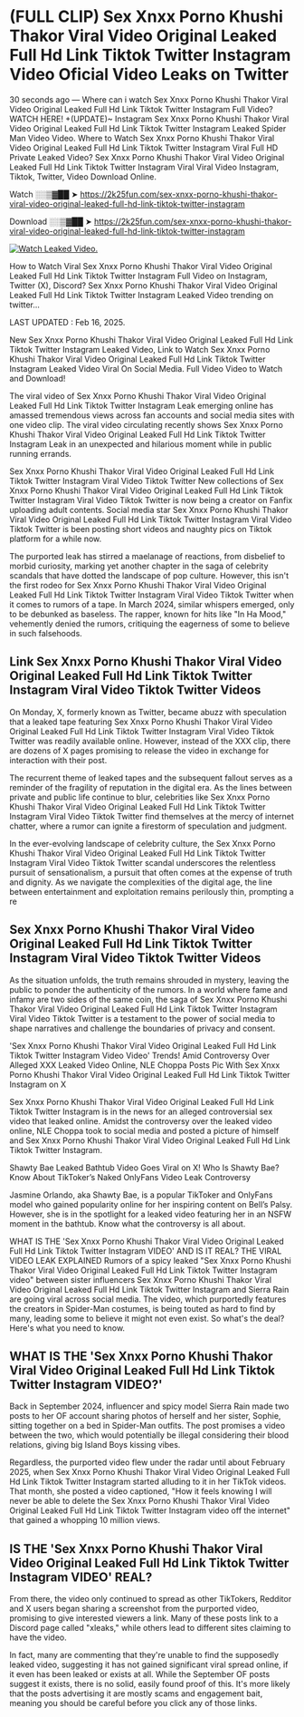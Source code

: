 # (FULL CLIP) Sex ️Xnxx ️Porno Khushi Thakor Viral Video Original Leaked Full Hd Link Tiktok Twitter Instagram Video Oficial Video Leaks on Twitter

30 seconds ago — Where can i watch Sex ️Xnxx ️Porno Khushi Thakor Viral Video Original Leaked Full Hd Link Tiktok Twitter Instagram Full Video? WATCH HERE! +(UPDATE)~ Instagram Sex ️Xnxx ️Porno Khushi Thakor Viral Video Original Leaked Full Hd Link Tiktok Twitter Instagram Leaked Spider Man Video Video. Where to Watch Sex ️Xnxx ️Porno Khushi Thakor Viral Video Original Leaked Full Hd Link Tiktok Twitter Instagram Viral Full HD Private Leaked Video? Sex ️Xnxx ️Porno Khushi Thakor Viral Video Original Leaked Full Hd Link Tiktok Twitter Instagram Viral Viral Video Instagram, Tiktok, Twitter, Video Download Online.

Watch ░░▒▓██ ➤ https://2k25fun.com/sex-️xnxx-️porno-khushi-thakor-viral-video-original-leaked-full-hd-link-tiktok-twitter-instagram

Download ░░▒▓██ ➤ https://2k25fun.com/sex-️xnxx-️porno-khushi-thakor-viral-video-original-leaked-full-hd-link-tiktok-twitter-instagram

[![Watch Leaked Video.](https://miro.medium.com/v2/resize:fit:828/format:webp/1*cilzJN44JGOrTw9NJCrNHA.gif "Watch Leaked Video")](https://2k25fun.com/sex-️xnxx-️porno-khushi-thakor-viral-video-original-leaked-full-hd-link-tiktok-twitter-instagram)

How to Watch Viral Sex ️Xnxx ️Porno Khushi Thakor Viral Video Original Leaked Full Hd Link Tiktok Twitter Instagram Full Video on Instagram, Twitter (X), Discord? Sex ️Xnxx ️Porno Khushi Thakor Viral Video Original Leaked Full Hd Link Tiktok Twitter Instagram Leaked Video trending on twitter...

LAST UPDATED : Feb 16, 2025.

New Sex ️Xnxx ️Porno Khushi Thakor Viral Video Original Leaked Full Hd Link Tiktok Twitter Instagram Leaked Video, Link to Watch Sex ️Xnxx ️Porno Khushi Thakor Viral Video Original Leaked Full Hd Link Tiktok Twitter Instagram Leaked Video Viral On Social Media. Full Video Video to Watch and Download!

The viral video of Sex ️Xnxx ️Porno Khushi Thakor Viral Video Original Leaked Full Hd Link Tiktok Twitter Instagram Leak emerging online has amassed tremendous views across fan accounts and social media sites with one video clip. The viral video circulating recently shows Sex ️Xnxx ️Porno Khushi Thakor Viral Video Original Leaked Full Hd Link Tiktok Twitter Instagram Leak in an unexpected and hilarious moment while in public running errands.

Sex ️Xnxx ️Porno Khushi Thakor Viral Video Original Leaked Full Hd Link Tiktok Twitter Instagram Viral Video Tiktok Twitter New collections of Sex ️Xnxx ️Porno Khushi Thakor Viral Video Original Leaked Full Hd Link Tiktok Twitter Instagram Viral Video Tiktok Twitter is now being a creator on Fanfix uploading adult contents. Social media star Sex ️Xnxx ️Porno Khushi Thakor Viral Video Original Leaked Full Hd Link Tiktok Twitter Instagram Viral Video Tiktok Twitter is been posting short videos and naughty pics on Tiktok platform for a while now.

The purported leak has stirred a maelanage of reactions, from disbelief to morbid curiosity, marking yet another chapter in the saga of celebrity scandals that have dotted the landscape of pop culture. However, this isn't the first rodeo for Sex ️Xnxx ️Porno Khushi Thakor Viral Video Original Leaked Full Hd Link Tiktok Twitter Instagram Viral Video Tiktok Twitter when it comes to rumors of a tape. In March 2024, similar whispers emerged, only to be debunked as baseless. The rapper, known for hits like "In Ha Mood," vehemently denied the rumors, critiquing the eagerness of some to believe in such falsehoods.

## Link Sex ️Xnxx ️Porno Khushi Thakor Viral Video Original Leaked Full Hd Link Tiktok Twitter Instagram Viral Video Tiktok Twitter Videos

On Monday, X, formerly known as Twitter, became abuzz with speculation that a leaked tape featuring Sex ️Xnxx ️Porno Khushi Thakor Viral Video Original Leaked Full Hd Link Tiktok Twitter Instagram Viral Video Tiktok Twitter was readily available online. However, instead of the XXX clip, there are dozens of X pages promising to release the video in exchange for interaction with their post.

The recurrent theme of leaked tapes and the subsequent fallout serves as a reminder of the fragility of reputation in the digital era. As the lines between private and public life continue to blur, celebrities like Sex ️Xnxx ️Porno Khushi Thakor Viral Video Original Leaked Full Hd Link Tiktok Twitter Instagram Viral Video Tiktok Twitter find themselves at the mercy of internet chatter, where a rumor can ignite a firestorm of speculation and judgment.

In the ever-evolving landscape of celebrity culture, the Sex ️Xnxx ️Porno Khushi Thakor Viral Video Original Leaked Full Hd Link Tiktok Twitter Instagram Viral Video Tiktok Twitter scandal underscores the relentless pursuit of sensationalism, a pursuit that often comes at the expense of truth and dignity. As we navigate the complexities of the digital age, the line between entertainment and exploitation remains perilously thin, prompting a re

##  Sex ️Xnxx ️Porno Khushi Thakor Viral Video Original Leaked Full Hd Link Tiktok Twitter Instagram Viral Video Tiktok Twitter Videos

As the situation unfolds, the truth remains shrouded in mystery, leaving the public to ponder the authenticity of the rumors. In a world where fame and infamy are two sides of the same coin, the saga of Sex ️Xnxx ️Porno Khushi Thakor Viral Video Original Leaked Full Hd Link Tiktok Twitter Instagram Viral Video Tiktok Twitter is a testament to the power of social media to shape narratives and challenge the boundaries of privacy and consent.

'Sex ️Xnxx ️Porno Khushi Thakor Viral Video Original Leaked Full Hd Link Tiktok Twitter Instagram Video Video' Trends! Amid Controversy Over Alleged XXX Leaked Video Online, NLE Choppa Posts Pic With Sex ️Xnxx ️Porno Khushi Thakor Viral Video Original Leaked Full Hd Link Tiktok Twitter Instagram on X

Sex ️Xnxx ️Porno Khushi Thakor Viral Video Original Leaked Full Hd Link Tiktok Twitter Instagram is in the news for an alleged controversial sex video that leaked online. Amidst the controversy over the leaked video online, NLE Choppa took to social media and posted a picture of himself and Sex ️Xnxx ️Porno Khushi Thakor Viral Video Original Leaked Full Hd Link Tiktok Twitter Instagram.

Shawty Bae Leaked Bathtub Video Goes Viral on X! Who Is Shawty Bae? Know About TikToker’s Naked OnlyFans Video Leak Controversy

Jasmine Orlando, aka Shawty Bae, is a popular TikToker and OnlyFans model who gained popularity online for her inspiring content on Bell’s Palsy. However, she is in the spotlight for a leaked video featuring her in an NSFW moment in the bathtub. Know what the controversy is all about.

WHAT IS THE 'Sex ️Xnxx ️Porno Khushi Thakor Viral Video Original Leaked Full Hd Link Tiktok Twitter Instagram VIDEO' AND IS IT REAL? THE VIRAL VIDEO LEAK EXPLAINED Rumors of a spicy leaked "Sex ️Xnxx ️Porno Khushi Thakor Viral Video Original Leaked Full Hd Link Tiktok Twitter Instagram video" between sister influencers Sex ️Xnxx ️Porno Khushi Thakor Viral Video Original Leaked Full Hd Link Tiktok Twitter Instagram and Sierra Rain are going viral across social media. The video, which purportedly features the creators in Spider-Man costumes, is being touted as hard to find by many, leading some to believe it might not even exist. So what's the deal? Here's what you need to know.

## WHAT IS THE 'Sex ️Xnxx ️Porno Khushi Thakor Viral Video Original Leaked Full Hd Link Tiktok Twitter Instagram VIDEO?'

Back in September 2024, influencer and spicy model Sierra Rain made two posts to her OF account sharing photos of herself and her sister, Sophie, sitting together on a bed in Spider-Man outfits. The post promises a video between the two, which would potentially be illegal considering their blood relations, giving big Island Boys kissing vibes.

Regardless, the purported video flew under the radar until about February 2025, when Sex ️Xnxx ️Porno Khushi Thakor Viral Video Original Leaked Full Hd Link Tiktok Twitter Instagram started alluding to it in her TikTok videos. That month, she posted a video captioned, "How it feels knowing I will never be able to delete the Sex ️Xnxx ️Porno Khushi Thakor Viral Video Original Leaked Full Hd Link Tiktok Twitter Instagram video off the internet" that gained a whopping 10 million views.

## IS THE 'Sex ️Xnxx ️Porno Khushi Thakor Viral Video Original Leaked Full Hd Link Tiktok Twitter Instagram VIDEO' REAL?

From there, the video only continued to spread as other TikTokers, Redditor and X users began sharing a screenshot from the purported video, promising to give interested viewers a link. Many of these posts link to a Discord page called "xleaks," while others lead to different sites claiming to have the video.

In fact, many are commenting that they're unable to find the supposedly leaked video, suggesting it has not gained significant viral spread online, if it even has been leaked or exists at all. While the September OF posts suggest it exists, there is no solid, easily found proof of this. It's more likely that the posts advertising it are mostly scams and engagement bait, meaning you should be careful before you click any of those links.